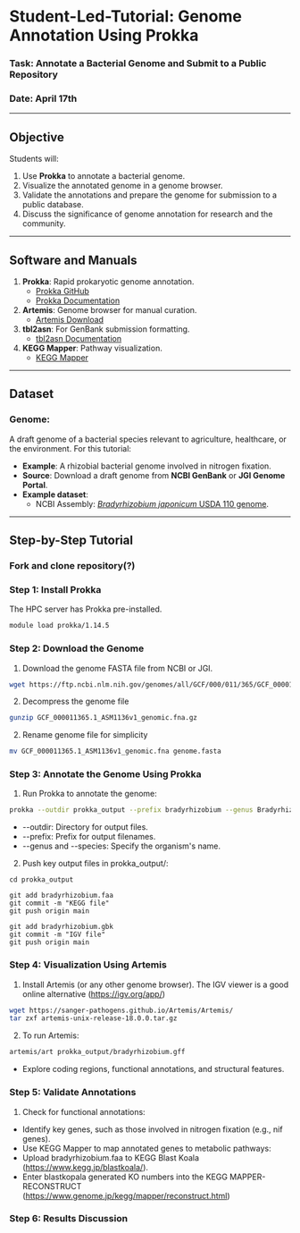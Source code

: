 # **Student-Led-Tutorial: Genome Annotation Using Prokka**
### **Task**: Annotate a Bacterial Genome and Submit to a Public Repository
### **Date**: April 17th

---

## **Objective**
Students will:
1. Use **Prokka** to annotate a bacterial genome.
2. Visualize the annotated genome in a genome browser.
3. Validate the annotations and prepare the genome for submission to a public database.
4. Discuss the significance of genome annotation for research and the community.

---

## **Software and Manuals**
1. **Prokka**: Rapid prokaryotic genome annotation.  
   - [Prokka GitHub](https://github.com/tseemann/prokka)  
   - [Prokka Documentation](https://github.com/tseemann/prokka#usage)  
2. **Artemis**: Genome browser for manual curation.  
   - [Artemis Download](https://www.sanger.ac.uk/tool/artemis/)  
3. **tbl2asn**: For GenBank submission formatting.  
   - [tbl2asn Documentation](https://www.ncbi.nlm.nih.gov/genbank/tbl2asn2/)  
4. **KEGG Mapper**: Pathway visualization.  
   - [KEGG Mapper](https://www.genome.jp/kegg/mapper.html)  

---

## **Dataset**
### **Genome**:  
A draft genome of a bacterial species relevant to agriculture, healthcare, or the environment. For this tutorial:  
- **Example**: A rhizobial bacterial genome involved in nitrogen fixation.  
- **Source**: Download a draft genome from **NCBI GenBank** or **JGI Genome Portal**.  
- **Example dataset**:  
  - NCBI Assembly: [*Bradyrhizobium japonicum* USDA 110 genome](https://www.ncbi.nlm.nih.gov/assembly/GCF_000011365.1/).  

---

## **Step-by-Step Tutorial**
### Fork and clone repository(?)
### **Step 1: Install Prokka**
The HPC server has Prokka pre-installed.
   ```bash
   module load prokka/1.14.5
   ```
### **Step 2: Download the Genome**
1. Download the genome FASTA file from NCBI or JGI.
``` bash
wget https://ftp.ncbi.nlm.nih.gov/genomes/all/GCF/000/011/365/GCF_000011365.1_ASM1136v1/GCF_000011365.1_ASM1136v1_genomic.fna.gz
```
2. Decompress the genome file
``` bash
gunzip GCF_000011365.1_ASM1136v1_genomic.fna.gz
```
2. Rename genome file for simplicity
``` bash
mv GCF_000011365.1_ASM1136v1_genomic.fna genome.fasta
```
### **Step 3: Annotate the Genome Using Prokka**
1. Run Prokka to annotate the genome:
``` bash
prokka --outdir prokka_output --prefix bradyrhizobium --genus Bradyrhizobium --species japonicum genome.fasta
```
- --outdir: Directory for output files.
- --prefix: Prefix for output filenames.
- --genus and --species: Specify the organism's name.
2. Push key output files in prokka_output/:
```
cd prokka_output
```
```
git add bradyrhizobium.faa
git commit -m "KEGG file"
git push origin main
```
```
git add bradyrhizobium.gbk
git commit -m "IGV file"
git push origin main
```
### **Step 4: Visualization Using Artemis**
1. Install Artemis (or any other genome browser). The IGV viewer is a good online alternative (https://igv.org/app/)
``` bash
wget https://sanger-pathogens.github.io/Artemis/Artemis/
tar zxf artemis-unix-release-18.0.0.tar.gz
```
2. To run Artemis:
``` bash
artemis/art prokka_output/bradyrhizobium.gff
```
- Explore coding regions, functional annotations, and structural features.
### **Step 5: Validate Annotations**
1. Check for functional annotations:
- Identify key genes, such as those involved in nitrogen fixation (e.g., nif genes).
- Use KEGG Mapper to map annotated genes to metabolic pathways:
- Upload bradyrhizobium.faa to KEGG Blast Koala (https://www.kegg.jp/blastkoala/).
- Enter blastkopala generated KO numbers into the KEGG MAPPER- RECONSTRUCT (https://www.genome.jp/kegg/mapper/reconstruct.html)

### **Step 6: Results Discussion**



